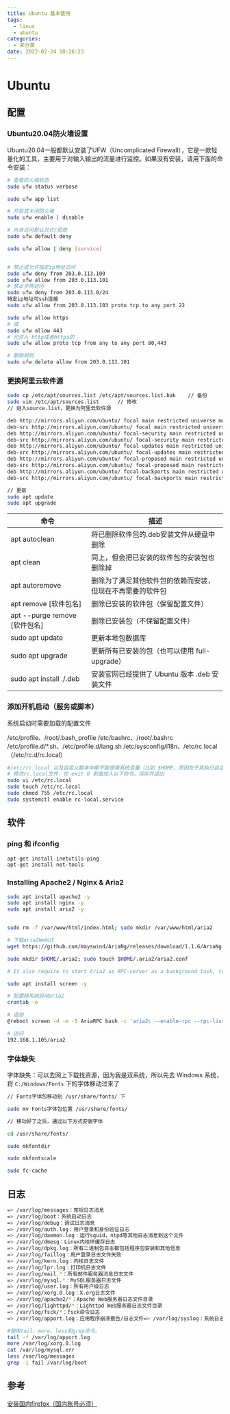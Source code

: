 ```yaml
---
title: Ubuntu 基本使用
tags:
  - linux
  - ubuntu
categories:
  - 未分类
date: 2022-02-24 10:26:23
---
```




# Ubuntu



## 配置

### Ubuntu20.04防火墙设置

Ubuntu20.04一般都默认安装了UFW（Uncomplicated Firewall），它是一款轻量化的工具，主要用于对输入输出的流量进行监控。如果没有安装，请用下面的命令安装：

```bash
# 查看防火墙状态
sudo ufw status verbose

sudo ufw app list

# 开启或关闭防火墙
sudo ufw enable | disable

# 外来访问默认允许/拒绝
sudo ufw default deny

sudo ufw allow | deny [service]


# 禁止或允许指定ip地址访问
sudo ufw deny from 203.0.113.100
sudo ufw allow from 203.0.113.101
# 禁止子网访问
sudo ufw deny from 203.0.113.0/24
特定ip地址可ssh连接
sudo ufw allow from 203.0.113.103 proto tcp to any port 22

sudo ufw allow https 
# 或
sudo ufw allow 443
# 允许入 http或者https的
sudo ufw allow proto tcp from any to any port 80,443

# 删除规则
sudo ufw delete allow from 203.0.113.101
```

### 更换阿里云软件源

```bash
sudo cp /etc/apt/sources.list /etc/apt/sources.list.bak    // 备份
sudo vim /etc/apt/sources.list      // 修改
// 进入source.list，更换为阿里云软件源

deb http://mirrors.aliyun.com/ubuntu/ focal main restricted universe multiverse
deb-src http://mirrors.aliyun.com/ubuntu/ focal main restricted universe multiverse
deb http://mirrors.aliyun.com/ubuntu/ focal-security main restricted universe multiverse
deb-src http://mirrors.aliyun.com/ubuntu/ focal-security main restricted universe multiverse
deb http://mirrors.aliyun.com/ubuntu/ focal-updates main restricted universe multiverse
deb-src http://mirrors.aliyun.com/ubuntu/ focal-updates main restricted universe multiverse
deb http://mirrors.aliyun.com/ubuntu/ focal-proposed main restricted universe multiverse
deb-src http://mirrors.aliyun.com/ubuntu/ focal-proposed main restricted universe multiverse
deb http://mirrors.aliyun.com/ubuntu/ focal-backports main restricted universe multiverse
deb-src http://mirrors.aliyun.com/ubuntu/ focal-backports main restricted universe multiverse

// 更新
sudo apt update     
sudo apt upgrade
```

| 命令                          | 描述                                                       |
| ----------------------------- | ---------------------------------------------------------- |
| apt autoclean                 | 将已删除软件包的.deb安装文件从硬盘中删除                   |
| apt clean                     | 同上，但会把已安装的软件包的安装包也删除掉                 |
| apt autoremove                | 删除为了满足其他软件包的依赖而安装，但现在不再需要的软件包 |
| apt remove [软件包名]         | 删除已安装的软件包（保留配置文件）                         |
| apt --purge remove [软件包名] | 删除已安装包（不保留配置文件）                             |
| sudo apt update               | 更新本地包数据库                                           |
| sudo apt upgrade              | 更新所有已安装的包（也可以使用 full-upgrade）              |
| sudo apt install ./<file>.deb | 安装官网已经提供了 Ubuntu 版本 .deb 安装文件               |

### 添加开机启动（服务或脚本）

系统启动时需要加载的配置文件

/etc/profile、/root/.bash_profile
/etc/bashrc、/root/.bashrc
/etc/profile.d/*.sh、/etc/profile.d/lang.sh
/etc/sysconfig/i18n、/etc/rc.local（/etc/rc.d/rc.local）

```bash
#/etc/rc.local 以及自定义脚本中都不能使用系统变量（比如 $HOME，原因在于其执行自定义脚本时并没有继承系统变量）
# 修改rc.local文件，在 exit 0 前面加入以下命令。保存并退出
sudo vi /etc/rc.local
sudo touch /etc/rc.local
sudo chmod 755 /etc/rc.local
sudo systemctl enable rc-local.service
```





## 软件

### ping 和 ifconfig

```bash
apt-get install inetutils-ping
apt-get install net-tools
```



### Installing Apache2 / Nginx & Aria2



```bash
sudo apt install apache2 -y
sudo apt install nginx -y
sudo apt install aria2 -y


sudo rm -f /var/www/html/index.html; sudo mkdir /var/www/html/aria2

# 下载aria2WebUI
wget https://github.com/mayswind/AriaNg/releases/download/1.1.6/AriaNg-1.1.6-AllInOne.zip; sudo unzip AriaNg*.zip -d /var/www/html/aria2

sudo mkdir $HOME/.aria2; sudo touch $HOME/.aria2/aria2.conf

# It also require to start Aria2 as RPC-server as a background task, to do that you can use “screen” and “crontab“. You can install “screen” by executing:

sudo apt install screen -y

# 配置随系统启动aria2
crontab -e

# 追加
@reboot screen -d -m -S AriaRPC bash -c 'aria2c --enable-rpc --rpc-listen-all --rpc-allow-origin-all=true'

# 访问
192.168.1.105/aria2

```



### 字体缺失

字体缺失：可以去网上下载找资源，因为我是双系统，所以先去 Windows 系统，将 `C:/Windows/Fonts` 下的字体移动过来了

```bash
// Fonts字体包移动到 /usr/share/fonts/ 下

sudo mv Fonts字体包位置 /usr/share/fonts/

// 移动好了之后，通过以下方式安装字体

cd /usr/share/fonts/

sudo mkfontdir

sudo mkfontscale

sudo fc-cache
```



## 日志

```bash
=> /var/log/messages：常规日志消息
=> /var/log/boot：系统启动日志
=> /var/log/debug：调试日志消息
=> /var/log/auth.log：用户登录和身份验证日志
=> /var/log/daemon.log：运行squid，ntpd等其他日志消息到这个文件
=> /var/log/dmesg：Linux内核环缓存日志
=> /var/log/dpkg.log：所有二进制包日志都包括程序包安装和其他信息
=> /var/log/faillog：用户登录日志文件失败
=> /var/log/kern.log：内核日志文件
=> /var/log/lpr.log：打印机日志文件
=> /var/log/mail.*：所有邮件服务器消息日志文件
=> /var/log/mysql.*：MySQL服务器日志文件
=> /var/log/user.log：所有用户级日志
=> /var/log/xorg.0.log：X.org日志文件
=> /var/log/apache2/*：Apache Web服务器日志文件目录
=> /var/log/lighttpd/*：Lighttpd Web服务器日志文件目录
=> /var/log/fsck/*：fsck命令日志
=> /var/log/apport.log：应用程序崩溃报告/日志文件=> /var/log/syslog：系统日志=> /var/log/ufw：ufw防火墙日志=> /var/log/gufw：gufw防火墙日志

#使用tail，more，less和grep命令。
tail -f /var/log/apport.log
more /var/log/xorg.0.log
cat /var/log/mysql.err
less /var/log/messages
grep -i fail /var/log/boot
```



## 参考

[安装国内firefox（国内账号必须）](http://www.cache.one/read/12550820)





